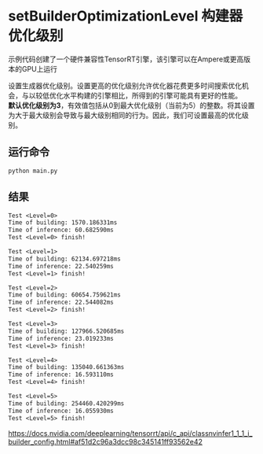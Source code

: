 # setBuilderOptimizationLevel 构建器优化级别    

示例代码创建了一个硬件兼容性TensorRT引擎，该引擎可以在Ampere或更高版本的GPU上运行      

设置生成器优化级别。设置更高的优化级别允许优化器花费更多时间搜索优化机会，与以较低优化水平构建的引擎相比，所得到的引擎可能具有更好的性能。   
**默认优化级别为3**，有效值包括从0到最大优化级别（当前为5）的整数。将其设置为大于最大级别会导致与最大级别相同的行为。因此，我们可设置最高的优化级别。  

## 运行命令  

```shell
python main.py
```

## 结果    

```txt
Test <Level=0>
Time of building: 1570.186331ms
Time of inference: 60.682590ms
Test <Level=0> finish!

Test <Level=1>
Time of building: 62134.697218ms
Time of inference: 22.540259ms
Test <Level=1> finish!

Test <Level=2>
Time of building: 60654.759621ms
Time of inference: 22.544082ms
Test <Level=2> finish!

Test <Level=3>
Time of building: 127966.520685ms
Time of inference: 23.019233ms
Test <Level=3> finish!

Test <Level=4>
Time of building: 135040.661363ms
Time of inference: 16.593110ms
Test <Level=4> finish!

Test <Level=5>
Time of building: 254460.420299ms
Time of inference: 16.055930ms
Test <Level=5> finish!
```

https://docs.nvidia.com/deeplearning/tensorrt/api/c_api/classnvinfer1_1_1_i_builder_config.html#af51d2c96a3dcc98c345141ff93562e42      
